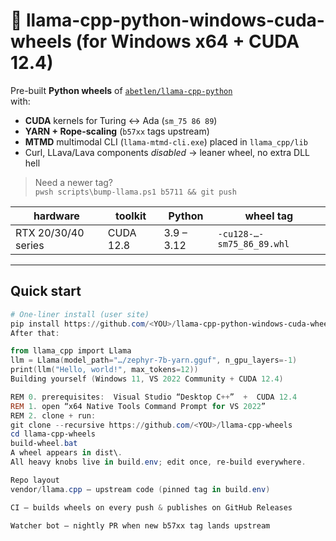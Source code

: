 # 🦙 llama-cpp-python-windows-cuda-wheels (for Windows x64 + CUDA 12.4)

Pre-built **Python wheels** of [`abetlen/llama-cpp-python`](https://github.com/abetlen/llama-cpp-python)  
with:

* **CUDA** kernels for Turing ↔ Ada (`sm_75 86 89`)
* **YARN + Rope-scaling** (`b57xx` tags upstream)
* **MTMD** multimodal CLI (`llama-mtmd-cli.exe`) placed in `llama_cpp/lib`
* Curl, LLava/Lava components _disabled_ → leaner wheel, no extra DLL hell

> Need a newer tag?  
> `pwsh scripts\bump-llama.ps1 b5711 && git push`

| hardware | toolkit | Python | wheel tag |
|----------|--------|--------|-----------|
| RTX 20/30/40 series | CUDA 12.8 | 3.9 – 3.12 | `-cu128-…-sm75_86_89.whl` |

---

## Quick start

```PowerShell
# One-liner install (user site)
pip install https://github.com/<YOU>/llama-cpp-python-windows-cuda-wheels/releases/download/v0.1/llama_cpp-2.2.2+cu128-cp312-cp312-win_amd64.whl
After that:

from llama_cpp import Llama
llm = Llama(model_path="…/zephyr-7b-yarn.gguf", n_gpu_layers=-1)
print(llm("Hello, world!", max_tokens=12))
Building yourself (Windows 11, VS 2022 Community + CUDA 12.4)

REM 0. prerequisites:  Visual Studio “Desktop C++”  +  CUDA 12.4
REM 1. open “x64 Native Tools Command Prompt for VS 2022”
REM 2. clone + run:
git clone --recursive https://github.com/<YOU>/llama-cpp-wheels
cd llama-cpp-wheels
build-wheel.bat
A wheel appears in dist\.
All heavy knobs live in build.env; edit once, re-build everywhere.

Repo layout
vendor/llama.cpp – upstream code (pinned tag in build.env)

CI – builds wheels on every push & publishes on GitHub Releases

Watcher bot – nightly PR when new b57xx tag lands upstream

